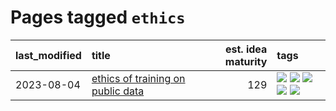 # Pages tagged `ethics`

|last_modified|title|est. idea maturity|tags
|:---|:---|---:|:---|
|2023-08-04|[ethics of training on public data](../ethics_of_public_data.md)|129|[![](https://img.shields.io/badge/tag-ai_ethics-fde018)](../tags/ai_ethics.md) [![](https://img.shields.io/badge/tag-ethics-d3fceb)](../tags/ethics.md) [![](https://img.shields.io/badge/tag-fair_use-e13c2b)](../tags/fair_use.md) [![](https://img.shields.io/badge/tag-philosophy-32d44f)](../tags/philosophy.md) [![](https://img.shields.io/badge/tag-remix_culture-297b32)](../tags/remix_culture.md)|